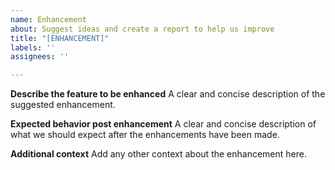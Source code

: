 ```yaml
---
name: Enhancement
about: Suggest ideas and create a report to help us improve
title: "[ENHANCEMENT]"
labels: ''
assignees: ''

---
```


**Describe the feature to be enhanced**
A clear and concise description of the suggested enhancement.

**Expected behavior post enhancement**
A clear and concise description of what we should expect after the enhancements have been made.

**Additional context**
Add any other context about the enhancement here.
